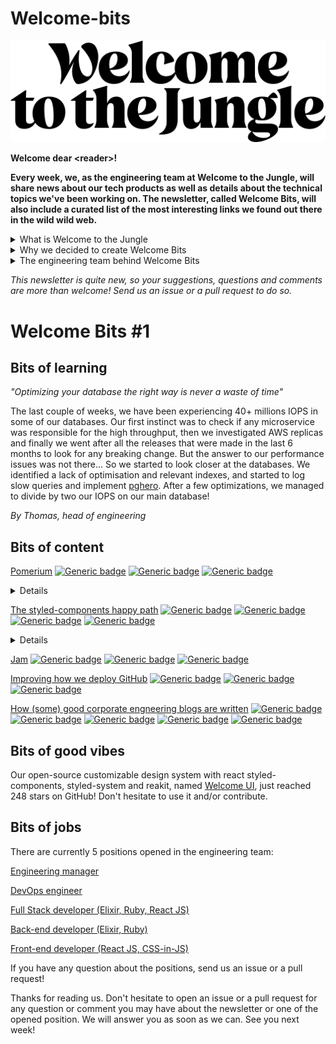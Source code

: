 # Welcome-bits

![Logo](WTTJ_Logo_Black_RGB.png)

**Welcome dear \<reader>!**

**Every week, we, as the engineering team at Welcome to the Jungle, will share news about our tech products as well as details about the technical topics we've been working on. The newsletter, called Welcome Bits, will also include a curated list of the most interesting links we found out there in the wild wild web.**

<details>
<summary>What is Welcome to the Jungle</summary>
<p>

<a href="https://www.welcometothejungle.com/fr">Welcome to the Jungle</a> is a company creating the new experience at work. We use content and technology to transform every step of the employee experience to help companies offer a better, more human experience in the workplace.</p>
</details>

<details>
<summary>Why we decided to create Welcome Bits</summary>
<p>
  
Learning and sharing knowledge is part of the engineering team DNA. Since the beginning, Jungle Labs sessions are for instance organized each month so that developers in the team can spend a day away from their daily tasks to learn new stuff, grow technically, and share it with the rest of the team (which is not always an easy exercice for the shyest people among us).

So it seemed part of a continuing process to extend this learning and sharing experience to the outside world, meaning you, dear readers. And we hope you will enjoy reading it as much as we enjoyed writing it!</p>
</details>

<details>
<summary>The engineering team behind Welcome Bits</summary>
<p>
  
We are currently 14 developers in the engineering team itself, which is part of a bigger team called (what a surprise) "the tech team" where there are also product, data, design and QA people.

There are unfortunately only men right now in the engineering team, but as diversity is a value dear to our heart, our tech recruiter Xavier is working hard to hire women. If you are a woman who code, please check <a href="https://www.welcometothejungle.com/fr/companies/wttj/jobs">our current opened positions</a> and apply if you are interested!

The company is based in Paris, France, but 65% of us are working in full remote mode, which means that some of us can code while enjoying a beautiful view on the mountains or the ocean.

The team is composed of back-end, full-stack and front-end developers, as well as one devOps engineer and one head of engineering. We are working with Elixir, Ruby and React JS among others (you can check <a href="https://www.welcometothejungle.com/fr/companies/wttj/tech">our full stack</a> for more details).

If you want to know more about our team and the tech team in general, take a look at <a href="https://youtu.be/9QAV5r-sFhI">the filmed interview of Kevin</a>, our beloved CTO.</p>
</details>

*This newsletter is quite new, so your suggestions, questions and comments are more than welcome! Send us an issue or a pull request to do so.*

# Welcome Bits #1

## Bits of learning

*"Optimizing your database the right way is never a waste of time"*

The last couple of weeks, we have been experiencing 40+ millions IOPS in some of our databases. Our first instinct was to check if any microservice was responsible for the high throughput, then we investigated AWS replicas and finally we went after all the releases that were made in the last 6 months to look for any breaking change. But the answer to our performance issues was not there... So we started to look closer at the databases. We identified a lack of optimisation and relevant indexes, and started to log slow queries and implement [pghero](https://github.com/ankane/pghero). After a few optimizations, we managed to divide by two our IOPS on our main database!

*By Thomas, head of engineering*

## Bits of content

[Pomerium](https://github.com/pomerium/pomerium) [![Generic badge](https://img.shields.io/badge/-OpenVPN%20alternative-brightgreen)]() [![Generic badge](https://img.shields.io/badge/-Kubernetes%20API%20Proxy-blue)]() [![Generic badge](https://img.shields.io/badge/-Identity%20and%20policy%20management-red)]()
<Details>
  <Summary>Details</Summary>
  <p>
    
*By Charles, devOps engineer*
    
I was looking for a way to install a VPN to access our preproduction environment. We currently need multiple logins and passwords to access it, which is painful,    and some of my teammates have dynamic public IPs, so this kind of filter can't be used either. I already knew the solution OpenVPN but it required to install additional tools to be able to manage identity aspects and policies access. That's how I found out pomerium that seems promising, as it is more comprehensive and has a Kubernetes API proxy.
  </p>
</Details>

[The styled-components happy path](https://www.joshwcomeau.com/css/styled-components/) [![Generic badge](https://img.shields.io/badge/-Josh%20Comeau-yellow)]() [![Generic badge](https://img.shields.io/badge/-Lighter%20CSS%20files-red)]() [![Generic badge](https://img.shields.io/badge/-CSS%20variables-blue)]() [![Generic badge](https://img.shields.io/badge/-Single%20source%20of%20styles-brightgreen)]()
<Details>
  <Summary>Details</Summary>
  <p>
    
*By François, devOps engineer*
    
I really like Josh Comeau's blog posts about React and CSS because they are at a time qualitative, simple and interactive. His latest article about the best practices for styled-components was in particular very useful to me as it presents ways to lighten and simplify CSS files thanks to CSS variables and single source of styles.
  </p>
</Details>

[Jam](https://jam.dev) [![Generic badge](https://img.shields.io/badge/-Building%20websites-brightgreen)]() [![Generic badge](https://img.shields.io/badge/-Collaborative-yellow)]() [![Generic badge](https://img.shields.io/badge/-Beta-lightgrey)]()

[Improving how we deploy GitHub](https://github.blog/2021-01-25-improving-how-we-deploy-github/) [![Generic badge](https://img.shields.io/badge/-Slack-blue)]() [![Generic badge](https://img.shields.io/badge/-Overview%20of%20deploys-red)]() [![Generic badge](https://img.shields.io/badge/-Automation-brightgreen)]()

[How (some) good corporate engneering blogs are written](https://danluu.com/corp-eng-blogs/) [![Generic badge](https://img.shields.io/badge/-Engineering%20blogs-brightgreen)]() [![Generic badge](https://img.shields.io/badge/-Best%20practices-yellow)]() [![Generic badge](https://img.shields.io/badge/-Cloudflare-blue)]() [![Generic badge](https://img.shields.io/badge/-Segment-lightgrey)]() [![Generic badge](https://img.shields.io/badge/-Heap-red)]()

## Bits of good vibes

Our open-source customizable design system with react styled-components, styled-system and reakit, named [Welcome UI](https://github.com/WTTJ/welcome-ui), just reached 248 stars on GitHub! Don't hesitate to use it and/or contribute.

## Bits of jobs

There are currently 5 positions opened in the engineering team:

[Engineering manager](https://www.welcometothejungle.com/en/companies/wttj/jobs/engineering-manager_paris)

[DevOps engineer](https://www.welcometothejungle.com/en/companies/wttj/jobs/devops-engineer_paris)

[Full Stack developer (Elixir, Ruby, React JS)](https://www.welcometothejungle.com/en/companies/wttj/jobs/full-stack-developer-ruby-elixir-react-js_paris)

[Back-end developer (Elixir, Ruby)](https://www.welcometothejungle.com/en/companies/wttj/jobs/backend-developer-ruby-elixir_paris_WTTJ_9MP4PxM)

[Front-end developer (React JS, CSS-in-JS)](https://www.welcometothejungle.com/en/companies/wttj/jobs/frontend-developer-react-js-css-in-js_paris)

If you have any question about the positions, send us an issue or a pull request!


Thanks for reading us. Don't hesitate to open an issue or a pull request for any question or comment you may have about the newsletter or one of the opened position. We will answer you as soon as we can. See you next week!
